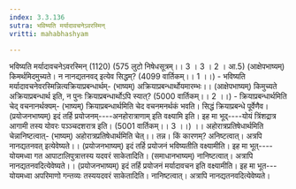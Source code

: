 ```yaml
---
index: 3.3.136
sutra: भविष्यति मर्यादावचनेऽवरस्मिन्
vritti: mahabhashyam

---
```

 भविष्यति मर्यादावचनेऽवरस्मिन् (1120) (575 लुटो निषेधसूत्रम्।। 3 । 3 । 2 । आ.5) (आक्षेपभाष्यम्) किमर्थमिदमुच्यते। न नानद्यतनवद् इत्येव सिद्धम्? (4099 वार्तिकम्।। 1 ।।) - भविष्यति मर्यादावचनेवरस्मिन्नित्यक्रियाप्रबन्धार्थम्- (भाष्यम्) अक्रियाप्रबन्धार्थोयमारम्भः।। (आक्षेपभाष्यम्) किमुच्यते अक्रियाप्रबन्धार्थ इति, न पुनः क्रियाप्रबन्धार्थोऽपि स्यात्? (5000 वार्तिकम्।। 2 ।।) - क्रियाप्रबन्धार्थमिति चेद् वचनानर्थक्यम्- (भाष्यम्) क्रियाप्रबन्धार्थमिति चेद वचनमनर्थकं भवति। सिद्धं क्रियाप्रबन्धे पूर्वेणैव। (प्रयोजनभाष्यम्) इदं तर्हि प्रयोजनम्----अनहोरात्राणाम् इति वक्ष्यामि इति। इह मा भूद्----योयं त्रिंशद्रात्र आगामी तस्य योवरः पञ्ञ्चदशरात्र इति। (5001 वार्तिकम्।। 3 ।।) ।। अहोरात्रप्रतिषेधार्थमिति चेन्नानिष्टत्वात्- (भाष्यम्) अहोरात्रप्रतिषेधार्थमिति चेत्।। तन्न। किं कारणम्? अनिष्टत्वात्। अत्रपि नानद्यतनवत् इत्येवेष्यते।। (प्रयोजनभाष्यम्) इदं तर्हि प्रयोजनं भविष्यतीति वक्ष्यामीति। इह मा भूत्----योयमध्वा गत आपाटालिपुत्रात्तस्य यदवरं साकेतादिति। (समाधानभाष्यम्) नानिष्टत्वात्। अत्रापि नानद्यतनवदित्येवेष्यते।। (प्रयोजनभाष्यम्) इदं तर्हि प्रयोजनं मर्यादावचन इति वक्ष्यामीति। इह मा भूत---योयमध्वा अपरिमाणो गन्तव्यः तस्ययदवरं साकेतादिति। नानिष्टत्वात्। अत्रापि नानद्यतनवदित्येवेष्यते। 